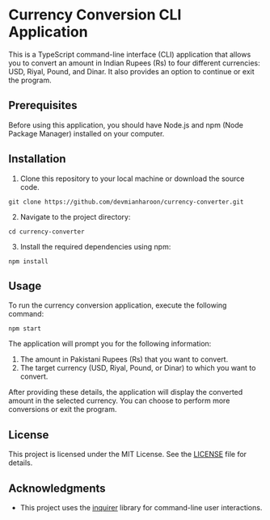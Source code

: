 # Currency Conversion CLI Application

This is a TypeScript command-line interface (CLI) application that allows you to convert an amount in Indian Rupees (Rs) to four different currencies: USD, Riyal, Pound, and Dinar. It also provides an option to continue or exit the program.

## Prerequisites

Before using this application, you should have Node.js and npm (Node Package Manager) installed on your computer.

## Installation

1. Clone this repository to your local machine or download the source code.

  `git clone https://github.com/devmianharoon/currency-converter.git`

2. Navigate to the project directory:

  `cd currency-converter`

3. Install the required dependencies using npm:

  `npm install`


## Usage

To run the currency conversion application, execute the following command:

  `npm start`


The application will prompt you for the following information:

1. The amount in Pakistani Rupees (Rs) that you want to convert.
2. The target currency (USD, Riyal, Pound, or Dinar) to which you want to convert.

After providing these details, the application will display the converted amount in the selected currency. You can choose to perform more conversions or exit the program.

## License

This project is licensed under the MIT License. See the [LICENSE](LICENSE) file for details.

## Acknowledgments

- This project uses the [inquirer](https://www.npmjs.com/package/inquirer) library for command-line user interactions.


